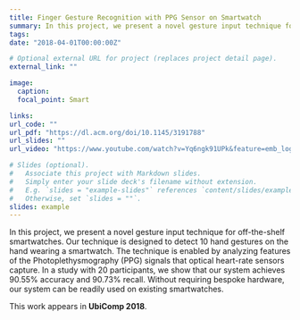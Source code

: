 ```yaml
---
title: Finger Gesture Recognition with PPG Sensor on Smartwatch
summary: In this project, we present a novel gesture input technique for off-the-shelf smartwatches.
tags:
date: "2018-04-01T00:00:00Z"

# Optional external URL for project (replaces project detail page).
external_link: ""

image:
  caption:
  focal_point: Smart

links:
url_code: ""
url_pdf: "https://dl.acm.org/doi/10.1145/3191788"
url_slides: ""
url_video: "https://www.youtube.com/watch?v=Yq6ngk91UPk&feature=emb_logo&ab_channel=TaoGu"

# Slides (optional).
#   Associate this project with Markdown slides.
#   Simply enter your slide deck's filename without extension.
#   E.g. `slides = "example-slides"` references `content/slides/example-slides.md`.
#   Otherwise, set `slides = ""`.
slides: example
---
```


In this project, we present a novel gesture input technique for off-the-shelf smartwatches. Our technique is designed to detect 10 hand gestures on the hand wearing a smartwatch. The technique is enabled by analyzing features of the Photoplethysmography (PPG) signals that optical heart-rate sensors capture. In a study with 20 participants, we show that our system achieves 90.55% accuracy and 90.73% recall. Without requiring bespoke hardware, our system can be readily used on existing smartwatches.


This work appears in **UbiComp 2018**. 